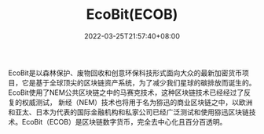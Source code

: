 ﻿---
weight: 
title: "EcoBit(ECOB)"
description: "EcoBit是以森林保护、废物回收和创意环保科技形式面向大众的最新加密货币，它是基于全球顶尖的区块链资产系统，为了减少我们星球的碳排放而诞生的"
date: 2022-03-25T21:57:40+08:00
lastmod: 2022-03-25T16:45:40+08:00
draft: false
authors: ["Metabd"]
featuredImage: "ecobitecob.webp"
link: ""
tags: ["数字代币","EcoBit(ECOB)"]
categories: ["navigation"]
navigation: ["数字代币"]
lightgallery: true
toc: true
pinned: false
recommend: false
recommend1: false
---
EcoBit是以森林保护、废物回收和创意环保科技形式面向大众的最新加密货币项目，它是基于全球顶尖的区块链资产系统，为了减少我们星球的碳排放而诞生的。EcoBit使用了NEM公共区块链之中的马赛克技术，这种区块链技术已经经过了反复的权威测试， 新经（NEM）技术也将用于名为猕迅的商业区块链之中，以欧洲和亚太、日本为代表的国际金融机构和私家公司已经广泛测试和使用猕迅区块链技术。EcoBit（ECOB）是区块链数字货币，完全去中心化且百分百透明。
